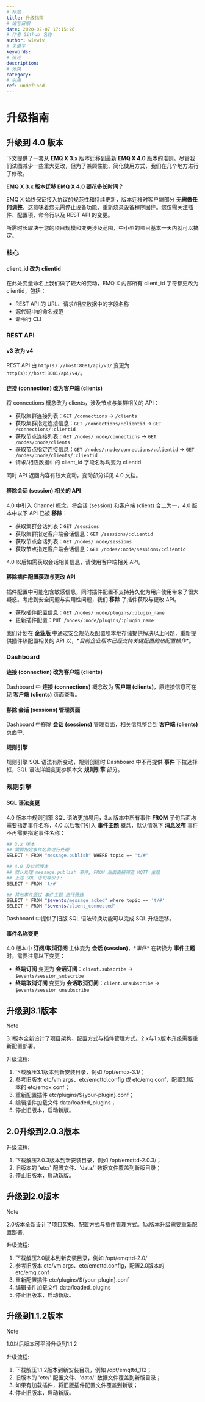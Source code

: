```yaml
---
# 标题
title: 升级指南
# 编写日期
date: 2020-02-07 17:15:26
# 作者 Github 名称
author: wivwiv
# 关键字
keywords:
# 描述
description:
# 分类
category: 
# 引用
ref: undefined
---
```


# 升级指南

## 升级到 4.0 版本

下文提供了一套从 **EMQ X 3.x** 版本迁移到最新 **EMQ X 4.0**
版本的准则。尽管我们试图减少一些重大更改，但为了兼顾性能、简化使用方式，我们在几个地方进行了修改。

**EMQ X 3.x 版本迁移 EMQ X 4.0 要花多长时间？**

EMQ X 始终保证接入协议的规范性和持续更新，版本迁移时客户端部分
**无需做任何调整**，这意味着您无需停止设备功能、重新烧录设备程序固件。您仅需关注插件、配置项、命令行以及
REST API 的变更。

所需时长取决于您的项目规模和变更涉及范围，中小型的项目基本一天内就可以搞定。

### 核心

#### client\_id 改为 clientid

在此处变量命名上我们做了较大的变动，EMQ X 内部所有 client\_id 字符都更改为 clientid，包括：

  - REST API 的 URL、请求/相应数据中的字段名称
  - 源代码中的命名规范
  - 命令行 CLI

### REST API

#### v3 改为 v4

REST API 由 `http(s)://host:8081/api/v3/` 变更为
`http(s)://host:8081/api/v4/`。

#### 连接 (connection) 改为客户端 (clients)

将 connections 概念改为 clients，涉及节点与集群相关的 API：

  - 获取集群连接列表：`GET /connections` -\> `/clients`
  - 获取集群指定连接信息：`GET /connections/:clientid` -\> `GET
    /connections/:clientid`
  - 获取节点连接列表：`GET /nodes/:node/connections` -\> `GET
    /nodes/:node/clients`
  - 获取节点指定连接信息：`GET /nodes/:node/connections/:clientid` -\> `GET
    /nodes/:node/clients/:clientid`
  - 请求/相应数据中的 client\_id 字段名称均变为 clientid

同时 API 返回内容有较大变动，变动部分详见 4.0 文档。

#### 移除会话 (session) 相关的 API

4.0 中引入 Channel 概念，将会话 (session) 和客户端 (client) 合二为一，4.0 版本中以下 API 已被
**移除**：

  - 获取集群会话列表：`GET /sessions`
  - 获取集群指定客户端会话信息：`GET /sessions/:clientid`
  - 获取节点会话列表：`GET /nodes/:node/sessions`
  - 获取节点指定客户端会话信息：`GET /nodes/:node/sessions/:clientid`

4.0 以后如需获取会话相关信息，请使用客户端相关 API。

#### 移除插件配置获取与更改 API

插件配置中可能包含敏感信息，同时插件配置不支持持久化为用户使用带来了很大疑惑。考虑到安全问题与实用性问题，我们 **移除** 了插件获取与更改
API。

  - 获取插件配置信息：`GET /nodes/:node/plugins/:plugin_name`
  - 更新插件配置：`PUT /nodes/:node/plugins/:plugin_name`

我们计划在 **企业版** 中通过安全规范及配置项本地存储提供解决以上问题，重新提供插件热配置相关的 API
以，\**目前企业版本已经支持关键配置的热配置操作*\*。

### Dashboard

#### 连接 (connection) 改为客户端 (clients)

Dashboard 中 **连接 (connections)** 概念改为 **客户端 (clients)**，原连接信息可在现 **客户端
(clients)** 页面查看。

#### 移除 **会话 (sessions)** 管理页面

Dashboard 中移除 **会话 (sessions)** 管理页面，相关信息整合到 **客户端 (clients)** 页面中。

#### 规则引擎

规则引擎 SQL 语法有所变动，规则创建时 Dashboard 中不再提供 **事件** 下拉选择框，SQL 语法详细变更参照本文
**规则引擎** 部分。

### 规则引擎

#### SQL 语法变更

4.0 版本中规则引擎 SQL 语法更加易用，3.x 版本中所有事件 **FROM** 子句后面均需要指定事件名称，4.0 以后我们引入
**事件主题** 概念，默认情况下 **消息发布** 事件不再需要指定事件名称：

```bash 
## 3.x 版本
## 需要指定事件名称进行处理
SELECT * FROM "message.publish" WHERE topic =~ 't/#'

## 4.0 及以后版本
## 默认处理 message.publish 事件, FROM 后面直接筛选 MQTT 主题
## 上述 SQL 语句等价于:
SELECT * FROM 't/#'

## 其他事件通过 事件主题 进行筛选
SELECT * FROM "$events/message_acked" where topic =~ 't/#'
SELECT * FROM "$events/client_connected"
```

Dashboard 中提供了旧版 SQL 语法转换功能可以完成 SQL 升级迁移。

#### 事件名称变更

4.0 版本中 **订阅/取消订阅** 主体变为 **会话 (session)**，\**事件*\* 在转换为 **事件主题**
时，需要注意以下变更：

  - **终端订阅** 变更为 **会话订阅**：`client.subscribe` -\>
    `$events/session_subscribe`
  - **终端取消订阅** 变更为 **会话取消订阅**：`client.unsubscribe` -\>
    `$events/session_unsubscribe`



## 升级到3.1版本

<div class="note">

<div class="admonition-title">

Note

</div>

3.1版本全新设计了项目架构、配置方式与插件管理方式。2.x与1.x版本升级需要重新配置部署。

</div>

升级流程:

1.  下载解压3.1版本到新安装目录，例如 /opt/emqx-3.1/；
2.  参考旧版本 etc/vm.args、etc/emqttd.config 或 etc/emq.conf，配置3.1版本的
    etc/emqx.conf；
3.  重新配置插件 etc/plugins/${your-plugin}.conf；
4.  编辑插件加载文件 data/loaded\_plugins；
5.  停止旧版本，启动新版。

## 2.0升级到2.0.3版本

升级流程:

1.  下载解压2.0.3版本到新安装目录，例如 /opt/emqttd-2.0.3/；
2.  旧版本的 'etc/' 配置文件、'data/' 数据文件覆盖到新版目录；
3.  停止旧版本，启动新版。

## 升级到2.0版本

<div class="note">

<div class="admonition-title">

Note

</div>

2.0版本全新设计了项目架构、配置方式与插件管理方式。1.x版本升级需要重新配置部署。

</div>

升级流程:

1.  下载解压2.0版本到新安装目录，例如 /opt/emqttd-2.0/
2.  参考旧版本 etc/vm.args、etc/emqttd.config，配置2.0版本的 etc/emq.conf
3.  重新配置插件 etc/plugins/${your-plugin}.conf
4.  编辑插件加载文件 data/loaded\_plugins
5.  停止旧版本，启动新版。

## 升级到1.1.2版本

<div class="note">

<div class="admonition-title">

Note

</div>

1.0以后版本可平滑升级到1.1.2

</div>

升级流程:

1.  下载解压1.1.2版本到新安装目录，例如 /opt/emqttd\_112；
2.  旧版本的 'etc/' 配置文件、'data/' 数据文件覆盖到新版目录；
3.  如果有加载插件，将旧版插件配置文件覆盖到新版；
4.  停止旧版本，启动新版。

